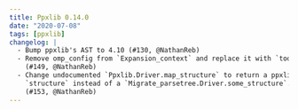 ```yaml
---
title: Ppxlib 0.14.0
date: "2020-07-08"
tags: [ppxlib]
changelog: |
  - Bump ppxlib's AST to 4.10 (#130, @NathanReb)
  - Remove omp_config from `Expansion_context` and replace it with `tool_name`
    (#149, @NathanReb)
  - Change undocumented `Ppxlib.Driver.map_structure` to return a ppxlib's
    `structure` instead of a `Migrate_parsetree.Driver.some_structure`.
    (#153, @NathanReb)
---
```


